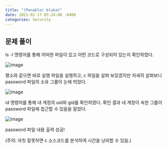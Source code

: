 ```yaml
---
title: "(Pwnable) blukat"
date: 2021-02-17 05:24:00 -0400
categories: Security
---
```


## 문제 풀이
ls -l 명령어를 통해 어떠한 파일이 있고 어떤 코드로 구성되어 있는지 확인하였다.

![image](https://user-images.githubusercontent.com/24788751/108188675-34621700-7153-11eb-8888-c31cadcaf51f.png)

평소와 같으면 바로 실행 파일을 실행하고, c 파일을 살펴 보았겠지만 자세히 살펴보니 password 파일의 소유 그룹이 눈에 띄었다.

![image](https://user-images.githubusercontent.com/24788751/108188748-49d74100-7153-11eb-9d3b-43561af1b9ee.png)

id 명령어를 통해 내 계정의 uid와 gid를 확인하였다. 확인 결과 내 계정이 속한 그룹이 password 파일에 접근할 수 있음을 알았다.

![image](https://user-images.githubusercontent.com/24788751/108188766-5065b880-7153-11eb-8300-a8e4b5b7ce5f.png)

password 파일 내용 출력 성공!

(주의: 자칫 잘못하면 c 소스코드를 분석하여 시간을 낭비할 수 있음.)